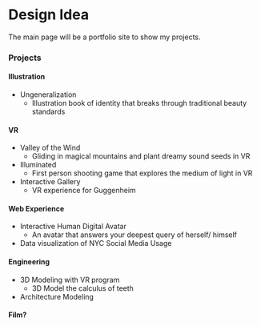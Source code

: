 # Design Idea

The main page will be a portfolio site to show my projects.

### Projects

#### Illustration 
- Ungeneralization
  - Illustration book of identity that breaks through traditional beauty standards
  
#### VR
- Valley of the Wind
  - Gliding in magical mountains and plant dreamy sound seeds in VR
- Illuminated
  - First person shooting game that explores the medium of light in VR
- Interactive Gallery
  - VR experience for Guggenheim

#### Web Experience
- Interactive Human Digital Avatar
  - An avatar that answers your deepest query of herself/ himself
- Data visualization of NYC Social Media Usage
  
#### Engineering
- 3D Modeling with VR program
  - 3D Model the calculus of teeth
- Architecture Modeling

#### Film?


